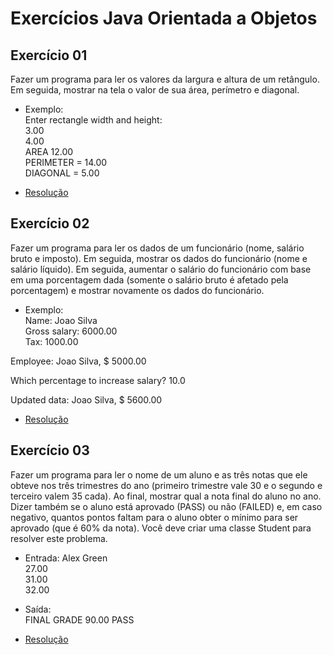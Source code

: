 # Exercícios Java Orientada a Objetos

## Exercício 01

Fazer um programa para ler os valores da largura e altura de um retângulo. Em seguida, mostrar na tela o valor de sua área, perímetro e diagonal.

* Exemplo:  
Enter rectangle width and height:  
3.00  
4.00  
AREA 12.00  
PERIMETER = 14.00  
DIAGONAL = 5.00

* [Resolução](https://github.com/arturferreiradev/logica-algoritimos-java/blob/main/java-orientada-objetos-1/exercicios/src/application/Exec001.java)

## Exercício 02

Fazer um programa para ler os dados de um funcionário (nome, salário bruto e imposto). Em seguida, mostrar os dados do funcionário (nome e salário líquido). Em seguida, aumentar o salário do funcionário com base em uma porcentagem dada (somente o salário bruto é afetado pela porcentagem) e mostrar novamente os dados do funcionário.


* Exemplo:  
Name: Joao Silva  
Gross salary: 6000.00  
Tax: 1000.00

Employee: Joao Silva, $ 5000.00

Which percentage to increase salary? 10.0

Updated data: Joao Silva, $ 5600.00

* [Resolução](https://github.com/arturferreiradev/logica-algoritimos-java/blob/main/java-orientada-objetos-1/exercicios/src/application/Exec002.java)

## Exercício 03

Fazer um programa para ler o nome de um aluno e as três notas que ele obteve nos três trimestres do ano (primeiro trimestre vale 30 e o segundo e terceiro valem 35 cada). Ao final, mostrar qual a nota final do aluno no ano. Dizer também se o aluno está aprovado (PASS) ou não (FAILED) e, em caso negativo, quantos pontos faltam para o aluno obter o mínimo para ser aprovado (que é 60% da nota). Você deve criar uma classe Student para resolver este problema.
 
* Entrada:
Alex Green  
27.00  
31.00  
32.00

* Saída:  
FINAL GRADE 90.00
PASS

* [Resolução](https://github.com/arturferreiradev/logica-algoritimos-java/blob/main/java-orientada-objetos-1/exercicios/src/application/Exec003.java)

